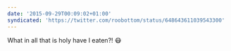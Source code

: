 ```yaml
---
date: '2015-09-29T00:09:02+01:00'
syndicated: 'https://twitter.com/roobottom/status/648643611039543300'
---
```

What in all that is holy have I eaten?! 😷
